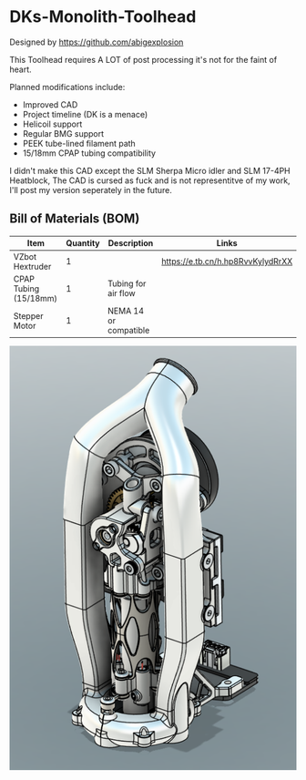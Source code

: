 # DKs-Monolith-Toolhead
Designed by https://github.com/abigexplosion

This Toolhead requires A LOT of post processing it's not for the faint of heart.

Planned modifications include:

- Improved CAD
- Project timeline (DK is a menace)
- Helicoil support
- Regular BMG support
- PEEK tube-lined filament path
- 15/18mm CPAP tubing compatibility

I didn't make this CAD except the SLM Sherpa Micro idler and SLM 17-4PH Heatblock, The CAD is cursed as fuck and is not representitve of my work, I'll post my version seperately in the future.

## Bill of Materials (BOM)

| Item                        | Quantity | Description                          | Links                        |
|-----------------------------|----------|--------------------------------------|------------------------------|
| VZbot Hextruder                | 1        |             |  https://e.tb.cn/h.hp8RvvKylydRrXX                    |
| CPAP Tubing (15/18mm)       | 1        | Tubing for air flow                  |        |
| Stepper Motor               | 1        | NEMA 14 or compatible                |            |

![ISO View](Images/DK%20Toolhead.png)
